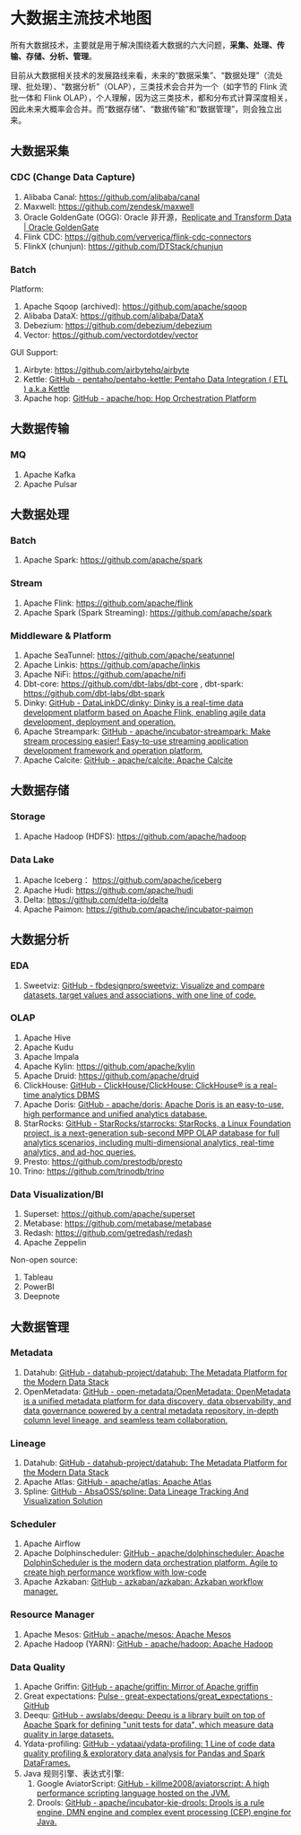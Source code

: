 # 大数据主流技术地图

所有大数据技术，主要就是用于解决围绕着大数据的六大问题，**采集、处理、传输、存储、分析、管理**。

目前从大数据相关技术的发展路线来看，未来的“数据采集”、“数据处理”（流处理、批处理）、“数据分析”（OLAP），三类技术会合并为一个（如字节的 Flink 流批一体和 Flink OLAP），个人理解，因为这三类技术，都和分布式计算深度相关，因此未来大概率会合并。而“数据存储”、“数据传输”和“数据管理”，则会独立出来。

## 大数据采集

### CDC (Change Data Capture)

1. Alibaba Canal: https://github.com/alibaba/canal
2. Maxwell: https://github.com/zendesk/maxwell
3. Oracle GoldenGate (OGG): Oracle 非开源，[Replicate and Transform Data | Oracle GoldenGate](https://www.oracle.com/integration/goldengate/)
4. Flink CDC: https://github.com/ververica/flink-cdc-connectors
5. FlinkX (chunjun): https://github.com/DTStack/chunjun

### Batch

Platform:
1. Apache Sqoop (archived): https://github.com/apache/sqoop
2. Alibaba DataX: https://github.com/alibaba/DataX
3. Debezium: https://github.com/debezium/debezium
4. Vector: https://github.com/vectordotdev/vector

GUI Support:
1. Airbyte: https://github.com/airbytehq/airbyte
2. Kettle: [GitHub - pentaho/pentaho-kettle: Pentaho Data Integration ( ETL ) a.k.a Kettle](https://github.com/pentaho/pentaho-kettle)
3. Apache hop: [GitHub - apache/hop: Hop Orchestration Platform](https://github.com/apache/hop)

## 大数据传输

### MQ

1. Apache Kafka
2. Apache Pulsar

## 大数据处理

### Batch

1. Apache Spark: https://github.com/apache/spark
### Stream

1. Apache Flink: https://github.com/apache/flink
2. Apache Spark (Spark Streaming): https://github.com/apache/spark

### Middleware & Platform

1. Apache SeaTunnel: https://github.com/apache/seatunnel
2. Apache Linkis: https://github.com/apache/linkis
3. Apache NiFi: https://github.com/apache/nifi
4. Dbt-core: https://github.com/dbt-labs/dbt-core , dbt-spark: https://github.com/dbt-labs/dbt-spark
5. Dinky: [GitHub - DataLinkDC/dinky: Dinky is a real-time data development platform based on Apache Flink, enabling agile data development, deployment and operation.](https://github.com/DataLinkDC/dinky)
6. Apache Streampark: [GitHub - apache/incubator-streampark: Make stream processing easier! Easy-to-use streaming application development framework and operation platform.](https://github.com/apache/incubator-streampark)
7. Apache Calcite: [GitHub - apache/calcite: Apache Calcite](https://github.com/apache/calcite)

## 大数据存储

### Storage

1. Apache Hadoop (HDFS): https://github.com/apache/hadoop

### Data Lake

1. Apache Iceberg： https://github.com/apache/iceberg
2. Apache Hudi: https://github.com/apache/hudi
3. Delta: https://github.com/delta-io/delta
4. Apache Paimon: https://github.com/apache/incubator-paimon

## 大数据分析

### EDA

1. Sweetviz: [GitHub - fbdesignpro/sweetviz: Visualize and compare datasets, target values and associations, with one line of code.](https://github.com/fbdesignpro/sweetviz)

### OLAP

1. Apache Hive
2. Apache Kudu
3. Apache Impala
4. Apache Kylin: https://github.com/apache/kylin
5. Apache Druid: https://github.com/apache/druid
6. ClickHouse: [GitHub - ClickHouse/ClickHouse: ClickHouse® is a real-time analytics DBMS](https://github.com/ClickHouse/ClickHouse)
7. Apache Doris: [GitHub - apache/doris: Apache Doris is an easy-to-use, high performance and unified analytics database.](https://github.com/apache/doris)
8. StarRocks: [GitHub - StarRocks/starrocks: StarRocks, a Linux Foundation project, is a next-generation sub-second MPP OLAP database for full analytics scenarios, including multi-dimensional analytics, real-time analytics, and ad-hoc queries.](https://github.com/StarRocks/starrocks)
9. Presto: https://github.com/prestodb/presto
10. Trino: https://github.com/trinodb/trino

### Data Visualization/BI

1. Superset: https://github.com/apache/superset
2. Metabase: https://github.com/metabase/metabase
3. Redash: https://github.com/getredash/redash
4. Apache Zeppelin

Non-open source:
1. Tableau
2. PowerBI
3. Deepnote

## 大数据管理

### Metadata

1. Datahub: [GitHub - datahub-project/datahub: The Metadata Platform for the Modern Data Stack](https://github.com/datahub-project/datahub)
2. OpenMetadata: [GitHub - open-metadata/OpenMetadata: OpenMetadata is a unified metadata platform for data discovery, data observability, and data governance powered by a central metadata repository, in-depth column level lineage, and seamless team collaboration.](https://github.com/open-metadata/OpenMetadata)
### Lineage

1. Datahub: [GitHub - datahub-project/datahub: The Metadata Platform for the Modern Data Stack](https://github.com/datahub-project/datahub)
2. Apache Atlas: [GitHub - apache/atlas: Apache Atlas](https://github.com/apache/atlas)
3. Spline: [GitHub - AbsaOSS/spline: Data Lineage Tracking And Visualization Solution](https://github.com/AbsaOSS/spline)
### Scheduler

1. Apache Airflow
2. Apache Dolphinscheduler: [GitHub - apache/dolphinscheduler: Apache DolphinScheduler is the modern data orchestration platform. Agile to create high performance workflow with low-code](https://github.com/apache/dolphinscheduler)
3. Apache Azkaban: [GitHub - azkaban/azkaban: Azkaban workflow manager.](https://github.com/azkaban/azkaban)

### Resource Manager

1. Apache Mesos: [GitHub - apache/mesos: Apache Mesos](https://github.com/apache/mesos)
2. Apache Hadoop (YARN): [GitHub - apache/hadoop: Apache Hadoop](https://github.com/apache/hadoop)

### Data Quality

1. Apache Griffin: [GitHub - apache/griffin: Mirror of Apache griffin](https://github.com/apache/griffin)
2. Great expectations: [Pulse · great-expectations/great\_expectations · GitHub](https://github.com/great-expectations/great_expectations/pulse)
3. Deequ: [GitHub - awslabs/deequ: Deequ is a library built on top of Apache Spark for defining "unit tests for data", which measure data quality in large datasets.](https://github.com/awslabs/deequ)
4. Ydata-profiling: [GitHub - ydataai/ydata-profiling: 1 Line of code data quality profiling & exploratory data analysis for Pandas and Spark DataFrames.](https://github.com/ydataai/ydata-profiling)
5. Java 规则引擎、表达式引擎:
	1. Google AviatorScript: [GitHub - killme2008/aviatorscript: A high performance scripting language hosted on the JVM.](https://github.com/killme2008/aviatorscript)
	2. Drools: [GitHub - apache/incubator-kie-drools: Drools is a rule engine, DMN engine and complex event processing (CEP) engine for Java.](https://github.com/apache/incubator-kie-drools)